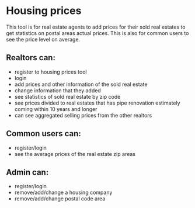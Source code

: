 # Housing prices

This tool is for real estate agents to add prices for their sold 
real estates to get statistics on postal areas actual prices. This is also for common users to see the price level on average.
 
## Realtors can:
- register to housing prices tool
- login 
- add prices and other information of the sold real estate
- change information that they added
- see statistics of sold real estate by zip code
- see prices divided to real estates that has pipe renovation estimately 
coming within 10 years and longer
- can see aggregated selling prices from the other realtors

## Common users can:
- register/login
- see the average prices of the real estate zip areas

## Admin can:
- register/login
- remove/add/change a housing company
- remove/add/change postal code area  

